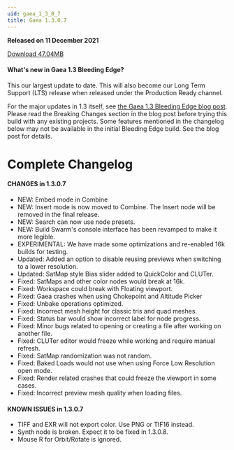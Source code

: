 ```yaml
---
uid: gaea_1_3_0_7
title: Gaea 1.3.0.7
---
```



**Released on 11 December 2021**

<a href="https://get.gaea.app/EAP/Gaea-1.3.0.7b.exe">Download 47.04MB</a> <br>


<div class="release-note">

#### What's new in Gaea 1.3 Bleeding Edge?

This our largest update to date. This will also become our Long Term Support (LTS) release when released under the Production Ready channel.

For the major updates in 1.3 itself, see [the Gaea 1.3 Bleeding Edge blog post](https://blog.quadspinner.com/gaea-1-3-bleeding-edge/). Please read the Breaking Changes section in the blog post before trying this build with any existing projects. Some features mentioned in the changelog below may not be available in the initial Bleeding Edge build. See the blog post for details.

# Complete Changelog

#### CHANGES in 1.3.0.7

- NEW: Embed mode in Combine
- NEW: Insert mode is now moved to Combine. The Insert node will be removed in the final release.
- NEW: Search can now use node presets.
- NEW: Build Swarm's console interface has been revamped to make it more legible.
- EXPERIMENTAL: We have made some optimizations and re-enabled 16k builds for testing.
- Updated: Added an option to disable reusing previews when switching to a lower resolution.
- Updated: SatMap style Bias slider added to QuickColor and CLUTer.
- Fixed: SatMaps and other color nodes would break at 16k.
- Fixed: Workspace could break with Floating viewport.
- Fixed: Gaea crashes when using Chokepoint and Altitude Picker
- Fixed: Unbake operations optimized.
- Fixed: Incorrect mesh height for classic tris and quad meshes.
- Fixed: Status bar would show incorrect label for node progress.
- Fixed: Minor bugs related to opening or creating a file after working on another file.
- Fixed: CLUTer editor would freeze while working and require manual refresh.
- Fixed: SatMap randomization was not random.
- Fixed: Baked Loads would not use when using Force Low Resolution open mode.
- Fixed: Render related crashes that could freeze the viewport in some cases.
- Fixed: Incorrect preview mesh quality when loading files.

#### KNOWN ISSUES in 1.3.0.7

- TIFF and EXR will not export color. Use PNG or TIF16 instead.
- Synth node is broken. Expect it to be fixed in 1.3.0.8.
- Mouse R for Orbit/Rotate is ignored.


</div>
